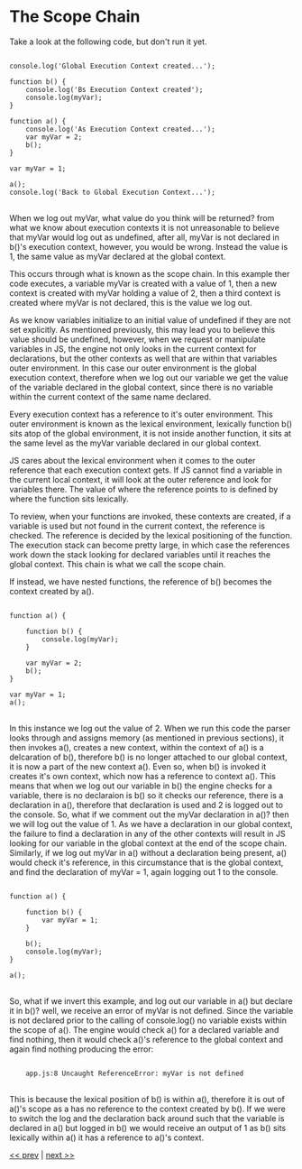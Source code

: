 # The Scope Chain

Take a look at the following code, but don't run it yet.

<pre>
<code>
console.log('Global Execution Context created...');

function b() {
    console.log('Bs Execution Context created');
    console.log(myVar);
}

function a() {
    console.log('As Execution Context created...');
    var myVar = 2;
    b();
}

var myVar = 1;

a();
console.log('Back to Global Execution Context...');
</code>
</pre>

When we log out myVar, what value do you think will be returned?
from what we know about execution contexts it is not unreasonable to believe that myVar would log out as undefined, after all, myVar is not declared in b()'s execution context, however, you would be wrong. Instead the value is 1, the same value as myVar declared at the global context. 

This occurs through what is known as the scope chain. In this example ther code executes, a variable myVar is created with a value of 1, then a new context is created with myVar holding a value of 2, then a third context is created where myVar is not declared, this is the value we log out. 

As we know variables initialize to an initial value of undefined if they are not set explicitly. As mentioned previously, this may lead you to believe this value should be undefined, however, when we request or manipulate variables in JS, the engine not only looks in the current context for declarations, but the other contexts as well that are within that variables outer environment. In this case our outer environment is the global execution context, therefore when we log out our variable we get the value of the variable declared in the global context, since there is no variable within the current context of the same name declared.

Every execution context has a reference to it's outer environment. This outer environment is known as the lexical environment, lexically function b() sits atop of the global environment, it is not inside another function, it sits at the same level as the myVar variable declared in our global context.

JS cares about the lexical environment when it comes to the outer reference that each execution context gets. If JS cannot find a variable in the current local context, it will look at the outer reference and look for variables there. The value of where the reference points to is defined by where the function sits lexically. 

To review, when your functions are invoked, these contexts are created, if a variable is used but not found in the current context, the reference is checked. The reference is decided by the lexical positioning of the function. The execution stack can become pretty large, in which case the references work down the stack looking for declared variables until it reaches the global context. This chain is what we call the scope chain.

If instead, we have nested functions, the reference of b() becomes the context created by a().

<pre>
<code>
function a() {

    function b() {
        console.log(myVar);
    }

    var myVar = 2;
    b();
}

var myVar = 1;
a();
</code>
</pre>

In this instance we log out the value of 2. When we run this code the parser looks through and assigns memory (as mentioned in previous sections), it then invokes a(), creates a new context, within the context of a() is a delcaration of b(), therefore b() is no longer attached to our global context, it is now a part of the new context a(). Even so, when b() is invoked it creates it's own context, which now has a reference to context a(). This means that when we log out our variable in b() the engine checks for a variable, there is no declaraion is b() so it checks our reference, there is a declaration in a(), therefore that declaration is used and 2 is logged out to the console. So, what if we comment out the myVar declaration in a()? then we will log out the value of 1. As we have a declaration in our global context, the failure to find a declaration in any of the other contexts will result in JS looking for our variable in the global context at the end of the scope chain. Similarly, if we log out myVar in a() without a declaration being present, a() would check it's reference, in this circumstance that is the global context, and find the declaration of myVar = 1, again logging out 1 to the console.

<pre>
<code>
function a() {

    function b() {
        var myVar = 1;
    }
    
    b();
    console.log(myVar);
}

a();
</code>
</pre>

So, what if we invert this example, and log out our variable in a() but declare it in b()? well, we receive an error of myVar is not defined. Since the variable is not declared prior to the calling of console.log() no variable exists within the scope of a(). The engine would check a() for a declared variable and find nothing, then it would check a()'s reference to the global context and again find nothing producing the error:

<pre>
<code>
    app.js:8 Uncaught ReferenceError: myVar is not defined
</code>
</pre>

This is because the lexical position of b() is within a(), therefore it is out of a()'s scope as a has no reference to the context created by b(). If we were to switch the log and the declaration back around such that the variable is declared in a() but logged in b() we would receive an output of 1 as b() sits lexically within a() it has a reference to a()'s context.

[<< prev](2.md) | [next >>](4.md)